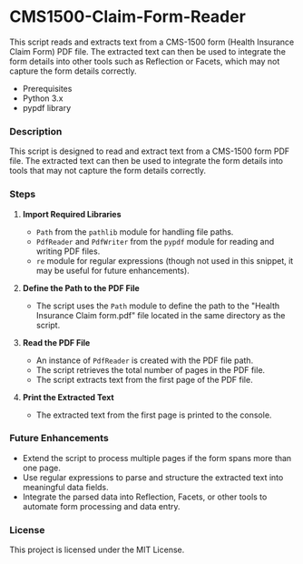 # CMS1500-Claim-Form-Reader
This script reads and extracts text from a CMS-1500 form (Health Insurance Claim Form) PDF file. The extracted text can then be used to integrate the form details into other tools such as Reflection or Facets, which may not capture the form details correctly.

 * Prerequisites
 * Python 3.x
 * pypdf library


### Description

This script is designed to read and extract text from a CMS-1500 form PDF file. The extracted text can then be used to integrate the form details into tools that may not capture the form details correctly.

### Steps

1. **Import Required Libraries**
   - `Path` from the `pathlib` module for handling file paths.
   - `PdfReader` and `PdfWriter` from the `pypdf` module for reading and writing PDF files.
   - `re` module for regular expressions (though not used in this snippet, it may be useful for future enhancements).

2. **Define the Path to the PDF File**
   - The script uses the `Path` module to define the path to the "Health Insurance Claim form.pdf" file located in the same directory as the script.

3. **Read the PDF File**
   - An instance of `PdfReader` is created with the PDF file path.
   - The script retrieves the total number of pages in the PDF file.
   - The script extracts text from the first page of the PDF file.

4. **Print the Extracted Text**
   - The extracted text from the first page is printed to the console.

### Future Enhancements

- Extend the script to process multiple pages if the form spans more than one page.
- Use regular expressions to parse and structure the extracted text into meaningful data fields.
- Integrate the parsed data into Reflection, Facets, or other tools to automate form processing and data entry.

### License

This project is licensed under the MIT License.



